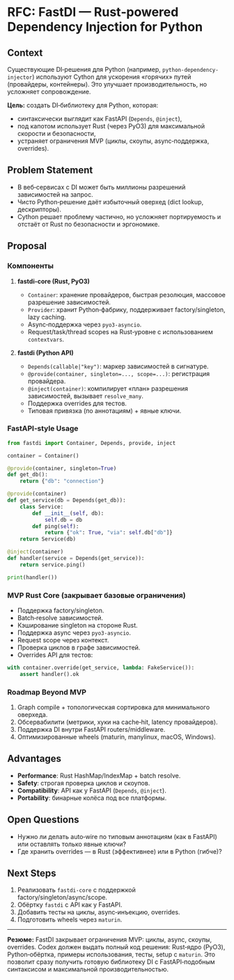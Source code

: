 
# RFC: FastDI — Rust‑powered Dependency Injection for Python

## Context

Существующие DI‑решения для Python (например, `python-dependency-injector`) используют Cython для ускорения «горячих» путей (провайдеры, контейнеры). Это улучшает производительность, но усложняет сопровождение.

**Цель:** создать DI‑библиотеку для Python, которая:

* синтаксически выглядит как FastAPI (`Depends`, `@inject`),
* под капотом использует Rust (через PyO3) для максимальной скорости и безопасности,
* устраняет ограничения MVP (циклы, скоупы, async‑поддержка, overrides).

## Problem Statement

* В веб‑сервисах с DI может быть миллионы разрешений зависимостей на запрос.
* Чисто Python‑решение даёт избыточный оверхед (dict lookup, дескрипторы).
* Cython решает проблему частично, но усложняет портируемость и отстаёт от Rust по безопасности и эргономике.

## Proposal

### Компоненты

1. **fastdi-core (Rust, PyO3)**

   * `Container`: хранение провайдеров, быстрая резолюция, массовое разрешение зависимостей.
   * `Provider`: хранит Python‑фабрику, поддерживает factory/singleton, lazy caching.
   * Async‑поддержка через `pyo3-asyncio`.
   * Request/task/thread scopes на Rust‑уровне с использованием `contextvars`.

2. **fastdi (Python API)**

   * `Depends(callable|"key")`: маркер зависимостей в сигнатуре.
   * `@provide(container, singleton=..., scope=...)`: регистрация провайдера.
   * `@inject(container)`: компилирует «план» разрешения зависимостей, вызывает `resolve_many`.
   * Поддержка overrides для тестов.
   * Типовая привязка (по аннотациям) + явные ключи.

### FastAPI‑style Usage

```python
from fastdi import Container, Depends, provide, inject

container = Container()

@provide(container, singleton=True)
def get_db():
    return {"db": "connection"}

@provide(container)
def get_service(db = Depends(get_db)):
    class Service:
        def __init__(self, db):
            self.db = db
        def ping(self):
            return {"ok": True, "via": self.db["db"]}
    return Service(db)

@inject(container)
def handler(service = Depends(get_service)):
    return service.ping()

print(handler())
```

### MVP Rust Core (закрывает базовые ограничения)

* Поддержка factory/singleton.
* Batch‑resolve зависимостей.
* Кэширование singleton на стороне Rust.
* Поддержка async через `pyo3-asyncio`.
* Request scope через контекст.
* Проверка циклов в графе зависимостей.
* Overrides API для тестов:

```python
with container.override(get_service, lambda: FakeService()):
    assert handler().ok
```

### Roadmap Beyond MVP

1. Graph compile + топологическая сортировка для минимального оверхеда.
2. Обсервабилити (метрики, хуки на cache‑hit, latency провайдеров).
3. Поддержка DI внутри FastAPI routers/middleware.
4. Оптимизированные wheels (maturin, manylinux, macOS, Windows).

## Advantages

* **Performance**: Rust HashMap/IndexMap + batch resolve.
* **Safety**: строгая проверка циклов и скоупов.
* **Compatibility**: API как у FastAPI (`Depends`, `@inject`).
* **Portability**: бинарные колёса под все платформы.

## Open Questions

* Нужно ли делать auto‑wire по типовым аннотациям (как в FastAPI) или оставлять только явные ключи?
* Где хранить overrides — в Rust (эффективнее) или в Python (гибче)?

## Next Steps

1. Реализовать `fastdi-core` с поддержкой factory/singleton/async/scope.
2. Обёртку `fastdi` с API как у FastAPI.
3. Добавить тесты на циклы, async‑инъекцию, overrides.
4. Подготовить wheels через `maturin`.

---

**Резюме:** FastDI закрывает ограничения MVP: циклы, async, скоупы, overrides. Codex должен выдать полный код решения: Rust‑ядро (PyO3), Python‑обёртка, примеры использования, тесты, setup с `maturin`. Это позволит сразу получить готовую библиотеку DI с FastAPI‑подобным синтаксисом и максимальной производительностью.
